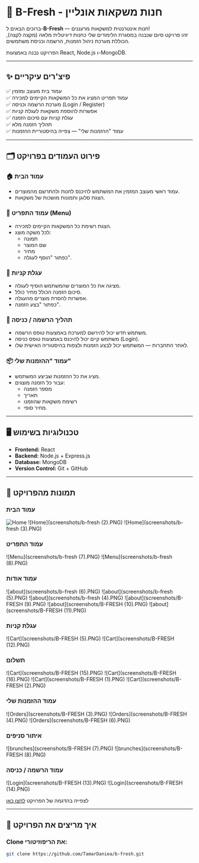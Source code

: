 # 🥤 B-Fresh - חנות משקאות אונליין

ברוכים הבאים ל-**B-Fresh** — חנות אינטרנטית למשקאות מרעננים!  
זהו פרויקט סיום שנבנה במסגרת הלימודים שלי כחנות דיגיטלית מלאה (מקצה לקצה), הכוללת מערכת ניהול הזמנות, הרשמה וכניסת משתמשים.

הפרויקט נבנה באמצעות React, Node.js ו-MongoDB.

---

## ✨ פיצ'רים עיקריים

✅ עמוד בית מעוצב ומזמין  
✅ עמוד תפריט המציג את כל המשקאות הקיימים למכירה  
✅ מערכת הרשמה וכניסה (Login / Register)  
✅ אפשרות להוספת משקאות לעגלת קניות  
✅ עגלת קניות עם סיכום הזמנה  
✅ תהליך הזמנה מלא  
✅ עמוד "ההזמנות שלי" — צפייה בהיסטוריית ההזמנות  

---

## 🗂️ פירוט העמודים בפרויקט

### 🏠 עמוד הבית

- עמוד ראשי מעוצב המזמין את המשתמש להיכנס לחנות ולהתרשם מהמוצרים.
- הצגת סלוגן ותמונות מושכות של משקאות.

### 🍹 עמוד התפריט (Menu)

- הצגת רשימת כל המשקאות הקיימים למכירה.
- לכל משקה מוצג:
  - תמונה
  - שם המוצר
  - מחיר
  - כפתור "הוסף לעגלה".

### 🛒 עגלת קניות

- מציגה את כל המוצרים שהמשתמש הוסיף לעגלה.
- סיכום הזמנה הכולל מחיר כולל.
- אפשרות להסרת מוצרים מהעגלה.
- כפתור "בצע הזמנה".

### 📝 תהליך הרשמה / כניסה

- משתמש חדש יכול להירשם למערכת באמצעות טופס הרשמה.
- משתמש קיים יכול להיכנס באמצעות טופס כניסה (Login).
- לאחר התחברות — המשתמש יכול לבצע הזמנות ולצפות בהיסטוריה האישית שלו.

### 📦 עמוד "ההזמנות שלי"

- מציג את כל ההזמנות שביצע המשתמש.
- עבור כל הזמנה מוצגים:
  - מספר הזמנה
  - תאריך
  - רשימת משקאות שהוזמנו
  - מחיר סופי.

---

## 🖥️ טכנולוגיות בשימוש

- **Frontend:** React
- **Backend:** Node.js + Express.js
- **Database:** MongoDB
- **Version Control:** Git + GitHub

---

## 📸 תמונות מהפרויקט

### עמוד הבית  
![Home](screenshots/b-fresh%(1).PNG)
![Home](screenshots/b-fresh  (2).PNG)
![Home](screenshots/b-fresh  (3).PNG)

### עמוד התפריט  
![Menu](screenshots/b-fresh  (7).PNG)
![Menu](screenshots/b-fresh  (8).PNG)
### עמוד אודות   
![about](screenshots/b-fresh  (6).PNG)
![about](screenshots/b-fresh  (5).PNG)
![about](screenshots/b-fresh  (4).PNG)
![about](screenshots/B-FRESH (9).PNG)
![about](screenshots/B-FRESH (10).PNG)
![about](screenshots/B-FRESH (11).PNG)
### עגלת קניות  
![Cart](screenshots/B-FRESH (5).PNG)
![Cart](screenshots/B-FRESH (12).PNG)
### תשלום

![Cart](screenshots/B-FRESH (15).PNG)
![Cart](screenshots/B-FRESH (16).PNG)
![Cart](screenshots/B-FRESH (1).PNG)
![Cart](screenshots/B-FRESH (2).PNG)
### עמוד ההזמנות שלי  
![Orders](screenshots/B-FRESH (3).PNG)
![Orders](screenshots/B-FRESH (4).PNG)
![Orders](screenshots/B-FRESH (6).PNG)
### איתור סניפים   
![brunches](screenshots/B-FRESH (7).PNG)
![brunches](screenshots/B-FRESH (8).PNG)
### עמוד הרשמה / כניסה  
![Login](screenshots/B-FRESH (13).PNG)
![Login](screenshots/B-FRESH (14).PNG)


לצפייה בהדגמה של הפרויקט [לחצו כאן](https://drive.google.com/file/d/1Cr1nPI06Rxj4ByaXOvOSlpRU6rLYjz2s/view?usp=sharing)



---

## 🚀 איך מריצים את הפרויקט

### Clone את הריפוזיטורי:

```bash
git clone https://github.com/TamarDaniea/b-fresh.git
